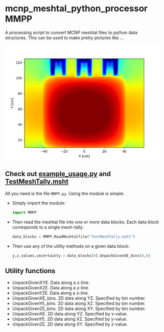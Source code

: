 # mcnp_meshtal_python_processor MMPP
A processing script to convert MCNP meshtal files to python data structures. This can be used to make pretty pictures like ...

![Example plot](example_usage.png)


## Check out [example_usage.py](example_usage.py) and [TestMeshTally.msht](TestMeshTally.msht)
All you need is the file `MMPP.py`. Using the module is simple:
- Simply import the module:
    ```python 
    import MMPP
    ```
- Then read the meshtal file into one or more data blocks. Each data block corresponds to a single mesh-tally:
    ```python 
    data_blocks = MMPP.ReadMeshtalfile("TestMeshTally.msht")
    ```
- Then use any of the utility methods on a given data block:
    ```python 
    y,z,values,uncertainty = data_blocks[0].UnpackGivenXE_bins(0,0)
    ```

## Utility functions
- UnpackGivenXYE. Data along a z-line.
- UnpackGivenXZE. Data along a y-line.
- UnpackGivenYZE. Data along a x-line.
- UnpackGivenXE_bins. 2D data along YZ. Specified by bin number.
- UnpackGivenYE_bins. 2D data along XZ. Specified by bin number.
- UnpackGivenZE_bins. 2D data along XY. Specified by bin number.
- UnpackGivenXE. 2D data along YZ. Specified by x-value.
- UnpackGivenYE. 2D data along XZ. Specified by y-value.
- UnpackGivenZE. 2D data along XY. Specified by z-value.
